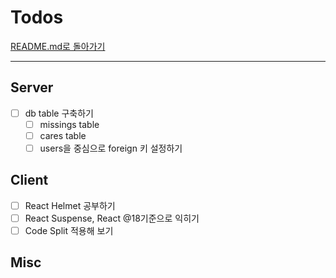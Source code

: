 # Todos

[README.md로 돌아가기](../README.md)

---

## Server

- [ ] db table 구축하기
  - [ ] missings table
  - [ ] cares table
  - [ ] users을 중심으로 foreign 키 설정하기

## Client

- [ ] React Helmet 공부하기
- [ ] React Suspense, React @18기준으로 익히기
- [ ] Code Split 적용해 보기

## Misc
